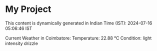 # My Project

This content is dynamically generated in Indian Time (IST): 2024-07-16 05:06:46 IST


Current Weather in Coimbatore:
Temperature: 22.88 °C
Condition: light intensity drizzle
